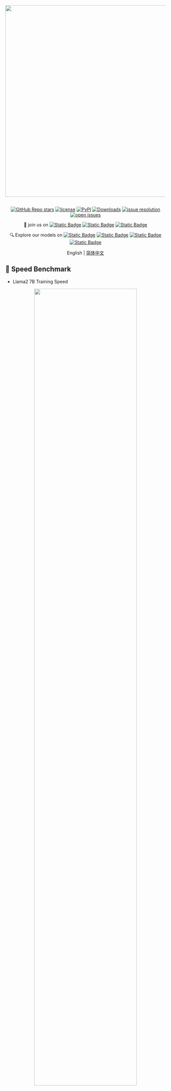 <div align="center">
  <img src="https://github.com/InternLM/lmdeploy/assets/36994684/0cf8d00f-e86b-40ba-9b54-dc8f1bc6c8d8" width="600"/>
  <br /><br />

[![GitHub Repo stars](https://img.shields.io/github/stars/InternLM/xtuner?style=social)](https://github.com/InternLM/xtuner/stargazers)
[![license](https://img.shields.io/github/license/InternLM/xtuner.svg)](https://github.com/InternLM/xtuner/blob/main/LICENSE)
[![PyPI](https://img.shields.io/pypi/v/xtuner)](https://pypi.org/project/xtuner/)
[![Downloads](https://static.pepy.tech/badge/xtuner)](https://pypi.org/project/xtuner/)
[![issue resolution](https://img.shields.io/github/issues-closed-raw/InternLM/xtuner)](https://github.com/InternLM/xtuner/issues)
[![open issues](https://img.shields.io/github/issues-raw/InternLM/xtuner)](https://github.com/InternLM/xtuner/issues)

👋 join us on [![Static Badge](https://img.shields.io/badge/-grey?style=social&logo=wechat&label=WeChat)](https://cdn.vansin.top/internlm/xtuner.jpg)
[![Static Badge](https://img.shields.io/badge/-grey?style=social&logo=twitter&label=Twitter)](https://twitter.com/intern_lm)
[![Static Badge](https://img.shields.io/badge/-grey?style=social&logo=discord&label=Discord)](https://discord.gg/xa29JuW87d)

🔍 Explore our models on
[![Static Badge](https://img.shields.io/badge/-gery?style=social&label=🤗%20Huggingface)](https://huggingface.co/xtuner)
[![Static Badge](https://img.shields.io/badge/-gery?style=social&label=🤖%20ModelScope)](https://www.modelscope.cn/organization/xtuner)
[![Static Badge](https://img.shields.io/badge/-gery?style=social&label=🧰%20OpenXLab)](https://openxlab.org.cn/usercenter/xtuner)
[![Static Badge](https://img.shields.io/badge/-gery?style=social&label=🧠%20WiseModel)](https://www.wisemodel.cn/organization/xtuner)

English | [简体中文](README_zh-CN.md)

</div>

## 🚀 Speed Benchmark

- Llama2 7B Training Speed

<div align=center>
  <img src="https://github.com/InternLM/xtuner/assets/41630003/9c9dfdf4-1efb-4daf-84bf-7c379ae40b8b" style="width:80%">
</div>

- Llama2 70B Training Speed

<div align=center>
  <img src="https://github.com/InternLM/xtuner/assets/41630003/5ba973b8-8885-4b72-b51b-c69fa1583bdd" style="width:80%">
</div>

## 🎉 News
- **\[2025/02\]** Support [OREAL](https://github.com/InternLM/OREAL), a new RL method for math reasoning!
- **\[2025/01\]** Support [InternLM3 8B Instruct](https://huggingface.co/internlm/internlm3-8b-instruct)!
- **\[2024/07\]** Support [MiniCPM](xtuner/configs/minicpm/) models!
- **\[2024/07\]** Support [DPO](https://github.com/InternLM/xtuner/tree/main/xtuner/configs/dpo), [ORPO](https://github.com/InternLM/xtuner/tree/main/xtuner/configs/orpo) and [Reward Model](https://github.com/InternLM/xtuner/tree/main/xtuner/configs/reward_model) training with packed data and sequence parallel! See [documents](https://xtuner.readthedocs.io/en/latest/dpo/overview.html) for more details.
- **\[2024/07\]** Support [InternLM 2.5](xtuner/configs/internlm/internlm2_5_chat_7b/) models!
- **\[2024/06\]** Support [DeepSeek V2](xtuner/configs/deepseek/deepseek_v2_chat/) models! **2x faster!**
- **\[2024/04\]** [LLaVA-Phi-3-mini](https://huggingface.co/xtuner/llava-phi-3-mini-hf) is released! Click [here](xtuner/configs/llava/phi3_mini_4k_instruct_clip_vit_large_p14_336) for details!
- **\[2024/04\]** [LLaVA-Llama-3-8B](https://huggingface.co/xtuner/llava-llama-3-8b) and [LLaVA-Llama-3-8B-v1.1](https://huggingface.co/xtuner/llava-llama-3-8b-v1_1) are released! Click [here](xtuner/configs/llava/llama3_8b_instruct_clip_vit_large_p14_336) for details!
- **\[2024/04\]** Support [Llama 3](xtuner/configs/llama) models!
- **\[2024/04\]** Support Sequence Parallel for enabling highly efficient and scalable LLM training with extremely long sequence lengths! \[[Usage](https://github.com/InternLM/xtuner/blob/docs/docs/zh_cn/acceleration/train_extreme_long_sequence.rst)\] \[[Speed Benchmark](https://github.com/InternLM/xtuner/blob/docs/docs/zh_cn/acceleration/benchmark.rst)\]
- **\[2024/02\]** Support [Gemma](xtuner/configs/gemma) models!
- **\[2024/02\]** Support [Qwen1.5](xtuner/configs/qwen/qwen1_5) models!
- **\[2024/01\]** Support [InternLM2](xtuner/configs/internlm) models! The latest VLM [LLaVA-Internlm2-7B](https://huggingface.co/xtuner/llava-internlm2-7b) / [20B](https://huggingface.co/xtuner/llava-internlm2-20b) models are released, with impressive performance!
- **\[2024/01\]** Support [DeepSeek-MoE](https://huggingface.co/deepseek-ai/deepseek-moe-16b-chat) models! 20GB GPU memory is enough for QLoRA fine-tuning, and 4x80GB for full-parameter fine-tuning. Click [here](xtuner/configs/deepseek/) for details!
- **\[2023/12\]** 🔥 Support multi-modal VLM pretraining and fine-tuning with [LLaVA-v1.5](https://github.com/haotian-liu/LLaVA) architecture! Click [here](xtuner/configs/llava/README.md) for details!
- **\[2023/12\]** 🔥 Support [Mixtral 8x7B](https://huggingface.co/mistralai/Mixtral-8x7B-Instruct-v0.1) models! Click [here](xtuner/configs/mixtral/README.md) for details!
- **\[2023/11\]** Support [ChatGLM3-6B](xtuner/configs/chatglm) model!
- **\[2023/10\]** Support [MSAgent-Bench](https://modelscope.cn/datasets/damo/MSAgent-Bench) dataset, and the fine-tuned LLMs can be applied by [Lagent](https://github.com/InternLM/lagent)!
- **\[2023/10\]** Optimize the data processing to accommodate `system` context. More information can be found on [Docs](docs/en/user_guides/dataset_format.md)!
- **\[2023/09\]** Support [InternLM-20B](xtuner/configs/internlm) models!
- **\[2023/09\]** Support [Baichuan2](xtuner/configs/baichuan) models!
- **\[2023/08\]** XTuner is released, with multiple fine-tuned adapters on [Hugging Face](https://huggingface.co/xtuner).

## 📖 Introduction

XTuner is an efficient, flexible and full-featured toolkit for fine-tuning large models.

**Efficient**

- Support LLM, VLM pre-training / fine-tuning on almost all GPUs. XTuner is capable of fine-tuning 7B LLM on a single 8GB GPU, as well as multi-node fine-tuning of models exceeding 70B.
- Automatically dispatch high-performance operators such as FlashAttention and Triton kernels to increase training throughput.
- Compatible with [DeepSpeed](https://github.com/microsoft/DeepSpeed) 🚀, easily utilizing a variety of ZeRO optimization techniques.

**Flexible**

- Support various LLMs ([InternLM](https://huggingface.co/internlm), [Mixtral-8x7B](https://huggingface.co/mistralai), [Llama 2](https://huggingface.co/meta-llama), [ChatGLM](https://huggingface.co/THUDM), [Qwen](https://huggingface.co/Qwen), [Baichuan](https://huggingface.co/baichuan-inc), ...).
- Support VLM ([LLaVA](https://github.com/haotian-liu/LLaVA)). The performance of [LLaVA-InternLM2-20B](https://huggingface.co/xtuner/llava-internlm2-20b) is outstanding.
- Well-designed data pipeline, accommodating datasets in any format, including but not limited to open-source and custom formats.
- Support various training algorithms ([QLoRA](http://arxiv.org/abs/2305.14314), [LoRA](http://arxiv.org/abs/2106.09685), full-parameter fune-tune), allowing users to choose the most suitable solution for their requirements.

**Full-featured**

- Support continuous pre-training, instruction fine-tuning, and agent fine-tuning.
- Support chatting with large models with pre-defined templates.
- The output models can seamlessly integrate with deployment and server toolkit ([LMDeploy](https://github.com/InternLM/lmdeploy)), and large-scale evaluation toolkit ([OpenCompass](https://github.com/open-compass/opencompass), [VLMEvalKit](https://github.com/open-compass/VLMEvalKit)).

## 🔥 Supports

<table>
<tbody>
<tr align="center" valign="middle">
<td>
  <b>Models</b>
</td>
<td>
  <b>SFT Datasets</b>
</td>
<td>
  <b>Data Pipelines</b>
</td>
 <td>
  <b>Algorithms</b>
</td>
</tr>
<tr valign="top">
<td align="left" valign="top">
<ul>
  <li><a href="https://huggingface.co/internlm">InternLM2 / 2.5</a></li>
  <li><a href="https://huggingface.co/meta-llama">Llama 2 / 3</a></li>
  <li><a href="https://huggingface.co/collections/microsoft/phi-3-6626e15e9585a200d2d761e3">Phi-3</a></li>
  <li><a href="https://huggingface.co/THUDM/chatglm2-6b">ChatGLM2</a></li>
  <li><a href="https://huggingface.co/THUDM/chatglm3-6b">ChatGLM3</a></li>
  <li><a href="https://huggingface.co/Qwen/Qwen-7B">Qwen</a></li>
  <li><a href="https://huggingface.co/baichuan-inc/Baichuan2-7B-Base">Baichuan2</a></li>
  <li><a href="https://huggingface.co/mistralai/Mixtral-8x7B-Instruct-v0.1">Mixtral</a></li>
  <li><a href="https://huggingface.co/deepseek-ai/DeepSeek-V2-Chat">DeepSeek V2</a></li>
  <li><a href="https://huggingface.co/google">Gemma</a></li>
  <li><a href="https://huggingface.co/openbmb">MiniCPM</a></li>
  <li>...</li>
</ul>
</td>
<td>
<ul>
  <li><a href="https://modelscope.cn/datasets/damo/MSAgent-Bench">MSAgent-Bench</a></li>
  <li><a href="https://huggingface.co/datasets/fnlp/moss-003-sft-data">MOSS-003-SFT</a> 🔧</li>
  <li><a href="https://huggingface.co/datasets/tatsu-lab/alpaca">Alpaca en</a> / <a href="https://huggingface.co/datasets/silk-road/alpaca-data-gpt4-chinese">zh</a></li>
  <li><a href="https://huggingface.co/datasets/WizardLM/WizardLM_evol_instruct_V2_196k">WizardLM</a></li>
  <li><a href="https://huggingface.co/datasets/timdettmers/openassistant-guanaco">oasst1</a></li>
  <li><a href="https://huggingface.co/datasets/garage-bAInd/Open-Platypus">Open-Platypus</a></li>
  <li><a href="https://huggingface.co/datasets/HuggingFaceH4/CodeAlpaca_20K">Code Alpaca</a></li>
  <li><a href="https://huggingface.co/datasets/burkelibbey/colors">Colorist</a> 🎨</li>
  <li><a href="https://github.com/WangRongsheng/ChatGenTitle">Arxiv GenTitle</a></li>
  <li><a href="https://github.com/LiuHC0428/LAW-GPT">Chinese Law</a></li>
  <li><a href="https://huggingface.co/datasets/Open-Orca/OpenOrca">OpenOrca</a></li>
  <li><a href="https://huggingface.co/datasets/shibing624/medical">Medical Dialogue</a></li>
  <li>...</li>
</ul>
</td>
<td>
<ul>
  <li><a href="docs/zh_cn/user_guides/incremental_pretraining.md">Incremental Pre-training</a> </li>
  <li><a href="docs/zh_cn/user_guides/single_turn_conversation.md">Single-turn Conversation SFT</a> </li>
  <li><a href="docs/zh_cn/user_guides/multi_turn_conversation.md">Multi-turn Conversation SFT</a> </li>
</ul>
</td>
<td>
<ul>
  <li><a href="http://arxiv.org/abs/2305.14314">QLoRA</a></li>
  <li><a href="http://arxiv.org/abs/2106.09685">LoRA</a></li>
  <li>Full parameter fine-tune</li>
  <li><a href="https://arxiv.org/abs/2305.18290">DPO</a></li>
  <li><a href="https://arxiv.org/abs/2403.07691">ORPO</a></li>
  <li>Reward Model</a></li>
</ul>
</td>
</tr>
</tbody>
</table>

## 🛠️ Quick Start

### Installation

- It is recommended to build a Python-3.10 virtual environment using conda

  ```bash
  conda create --name xtuner-env python=3.10 -y
  conda activate xtuner-env
  ```

- Install XTuner via pip

  ```shell
  pip install -U xtuner
  ```

  or with DeepSpeed integration

  ```shell
  pip install -U 'xtuner[deepspeed]'
  ```

- Install XTuner from source

  ```shell
  git clone https://github.com/InternLM/xtuner.git
  cd xtuner
  pip install -e '.[all]'
  ```

### Fine-tune

XTuner supports the efficient fine-tune (*e.g.*, QLoRA) for LLMs. Dataset prepare guides can be found on [dataset_prepare.md](./docs/en/user_guides/dataset_prepare.md).

- **Step 0**, prepare the config. XTuner provides many ready-to-use configs and we can view all configs by

  ```shell
  xtuner list-cfg
  ```

  Or, if the provided configs cannot meet the requirements, please copy the provided config to the specified directory and make specific modifications by

  ```shell
  xtuner copy-cfg ${CONFIG_NAME} ${SAVE_PATH}
  vi ${SAVE_PATH}/${CONFIG_NAME}_copy.py
  ```

- **Step 1**, start fine-tuning.

  ```shell
  xtuner train ${CONFIG_NAME_OR_PATH}
  ```

  For example, we can start the QLoRA fine-tuning of InternLM2.5-Chat-7B with oasst1 dataset by

  ```shell
  # On a single GPU
  xtuner train internlm2_5_chat_7b_qlora_oasst1_e3 --deepspeed deepspeed_zero2
  # On multiple GPUs
  (DIST) NPROC_PER_NODE=${GPU_NUM} xtuner train internlm2_5_chat_7b_qlora_oasst1_e3 --deepspeed deepspeed_zero2
  (SLURM) srun ${SRUN_ARGS} xtuner train internlm2_5_chat_7b_qlora_oasst1_e3 --launcher slurm --deepspeed deepspeed_zero2
  ```

  - `--deepspeed` means using [DeepSpeed](https://github.com/microsoft/DeepSpeed) 🚀 to optimize the training. XTuner comes with several integrated strategies including ZeRO-1, ZeRO-2, and ZeRO-3. If you wish to disable this feature, simply remove this argument.

  - For more examples, please see [finetune.md](./docs/en/user_guides/finetune.md).

- **Step 2**, convert the saved PTH model (if using DeepSpeed, it will be a directory) to Hugging Face model, by

  ```shell
  xtuner convert pth_to_hf ${CONFIG_NAME_OR_PATH} ${PTH} ${SAVE_PATH}
  ```

### Chat

XTuner provides tools to chat with pretrained / fine-tuned LLMs.

```shell
xtuner chat ${NAME_OR_PATH_TO_LLM} --adapter {NAME_OR_PATH_TO_ADAPTER} [optional arguments]
```

For example, we can start the chat with InternLM2.5-Chat-7B :

```shell
xtuner chat internlm/internlm2_5-chat-7b --prompt-template internlm2_chat
```

For more examples, please see [chat.md](./docs/en/user_guides/chat.md).

### Deployment

- **Step 0**, merge the Hugging Face adapter to pretrained LLM, by

  ```shell
  xtuner convert merge \
      ${NAME_OR_PATH_TO_LLM} \
      ${NAME_OR_PATH_TO_ADAPTER} \
      ${SAVE_PATH} \
      --max-shard-size 2GB
  ```

- **Step 1**, deploy fine-tuned LLM with any other framework, such as [LMDeploy](https://github.com/InternLM/lmdeploy) 🚀.

  ```shell
  pip install lmdeploy
  python -m lmdeploy.pytorch.chat ${NAME_OR_PATH_TO_LLM} \
      --max_new_tokens 256 \
      --temperture 0.8 \
      --top_p 0.95 \
      --seed 0
  ```

  🔥 Seeking efficient inference with less GPU memory? Try 4-bit quantization from [LMDeploy](https://github.com/InternLM/lmdeploy)! For more details, see [here](https://github.com/InternLM/lmdeploy/tree/main#quantization).

### Evaluation

- We recommend using [OpenCompass](https://github.com/InternLM/opencompass), a comprehensive and systematic LLM evaluation library, which currently supports 50+ datasets with about 300,000 questions.

## 🤝 Contributing

We appreciate all contributions to XTuner. Please refer to [CONTRIBUTING.md](.github/CONTRIBUTING.md) for the contributing guideline.

## 🎖️ Acknowledgement

- [Llama 2](https://github.com/facebookresearch/llama)
- [DeepSpeed](https://github.com/microsoft/DeepSpeed)
- [QLoRA](https://github.com/artidoro/qlora)
- [LMDeploy](https://github.com/InternLM/lmdeploy)
- [LLaVA](https://github.com/haotian-liu/LLaVA)

## 🖊️ Citation

```bibtex
@misc{2023xtuner,
    title={XTuner: A Toolkit for Efficiently Fine-tuning LLM},
    author={XTuner Contributors},
    howpublished = {\url{https://github.com/InternLM/xtuner}},
    year={2023}
}
```

## License

This project is released under the [Apache License 2.0](LICENSE). Please also adhere to the Licenses of models and datasets being used.
